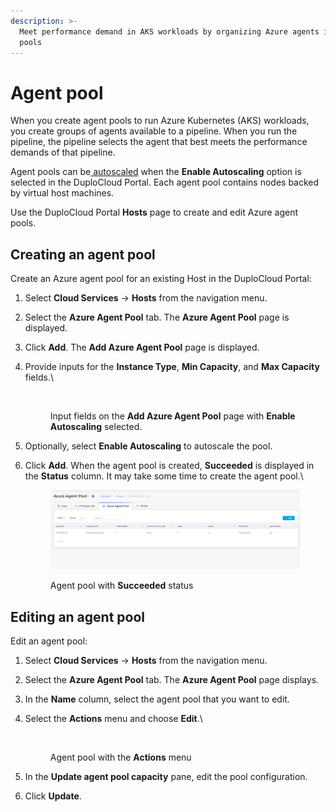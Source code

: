 ```yaml
---
description: >-
  Meet performance demand in AKS workloads by organizing Azure agents into agent
  pools
---
```


# Agent pool

When you create agent pools to run Azure Kubernetes (AKS) workloads, you create groups of agents available to a pipeline. When you run the pipeline, the pipeline selects the agent that best meets the performance demands of that pipeline.

Agent pools can be[ autoscaled](../use-cases/hosts-vms/autoscaling/autoscaling-azure-agent-pools.md) when the **Enable Autoscaling** option is selected in the DuploCloud Portal. Each agent pool contains nodes backed by virtual host machines.

Use the DuploCloud Portal **Hosts** page to create and edit Azure agent pools.

## Creating an agent pool

Create an Azure agent pool for an existing Host in the DuploCloud Portal:

1. Select **Cloud Services** -> **Hosts** from the navigation menu.
2. Select the **Azure Agent Pool** tab. The **Azure Agent Pool** page is displayed.
3. Click **Add**. The **Add Azure Agent Pool** page is displayed.
4.  Provide inputs for the **Instance Type**, **Min Capacity**, and **Max Capacity** fields.\


    <div align="left">

    <figure><img src="../../.gitbook/assets/Azure_Agent_Pool_Fields.png" alt=""><figcaption><p>Input fields on the <strong>Add Azure Agent Pool</strong> page with <strong>Enable Autoscaling</strong> selected.</p></figcaption></figure>

    </div>
5. Optionally, select **Enable Autoscaling** to autoscale the pool.
6.  Click **Add**. When the agent pool is created, **Succeeded** is displayed in the **Status** column. It may take some time to create the agent pool.\


    <div align="left">

    <figure><img src="../../.gitbook/assets/Agent_Pool_Azure_Agent_Pool_Created_SUCCESS.png" alt=""><figcaption><p>Agent pool with <strong>Succeeded</strong> status</p></figcaption></figure>

    </div>

## Editing an agent pool

Edit an agent pool:

1. Select **Cloud Services** -> **Hosts** from the navigation menu.
2. Select the **Azure Agent Pool** tab. The **Azure Agent Pool** page displays.
3. In the **Name** column, select the agent pool that you want to edit.
4.  Select the **Actions** menu and choose **Edit**.\


    <figure><img src="../../.gitbook/assets/Agent_Pool_Azure_Agent_Pool_Created_SUCCESS_2.png" alt=""><figcaption><p>Agent pool with the <strong>Actions</strong> menu</p></figcaption></figure>
5. In the **Update agent pool capacity** pane, edit the pool configuration.
6. Click **Update**.
